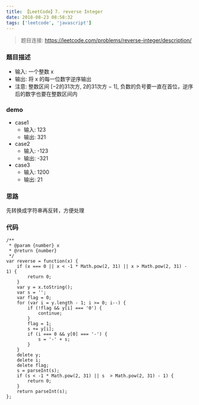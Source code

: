 ```yaml
---
title: 【LeetCode】7. reverse Integer
date: 2018-08-23 08:58:32
tags: ['leetcode', 'javascript']
---
```


> 题目连接: https://leetcode.com/problems/reverse-integer/description/

### 题目描述

- 输入: 一个整数 x
- 输出: 将 x 的每一位数字逆序输出
- 注意: 整数区间  [−2的31次方,  2的31次方 − 1], 负数的负号要一直在首位，逆序后的数字也要在整数区间内

### demo

- case1
    - 输入: 123
    - 输出: 321
- case2
    - 输入: -123 
    - 输出: -321
- case3
    - 输入: 1200
    - 输出: 21

### 思路

先转换成字符串再反转，方便处理

### 代码

```
/**
 * @param {number} x
 * @return {number}
 */
var reverse = function(x) {
    if (x === 0 || x < -1 * Math.pow(2, 31) || x > Math.pow(2, 31) - 1) {
        return 0;
    }
    var y = x.toString();
    var s = '';
    var flag = 0;
    for (var i = y.length - 1; i >= 0; i--) {
        if (!flag && y[i] === '0') {
            continue;
        }
        flag = 1;
        s += y[i];
        if (i === 0 && y[0] === '-') {
            s = '-' + s;
        }
    }
    delete y;
    delete i;
    delete flag;
    s = parseInt(s);
    if (s < -1 * Math.pow(2, 31) || s  > Math.pow(2, 31) - 1) {
        return 0;
    }
    return parseInt(s);
};
```
